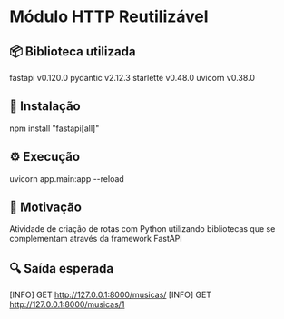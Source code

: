 # Módulo HTTP Reutilizável
## 📦 Biblioteca utilizada
fastapi v0.120.0
pydantic v2.12.3
starlette v0.48.0
uvicorn v0.38.0

## 🧰 Instalação
npm install "fastapi[all]"

## ⚙️ Execução
uvicorn app.main:app --reload

## 🧩 Motivação
Atividade de criação de rotas com Python utilizando bibliotecas que se complementam através da framework FastAPI

## 🔍 Saída esperada
[INFO] GET http://127.0.0.1:8000/musicas/
[INFO] GET http://127.0.0.1:8000/musicas/1
